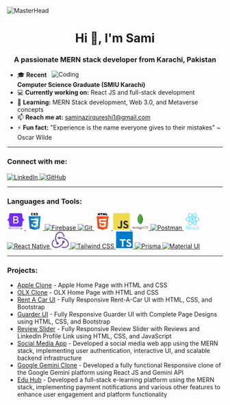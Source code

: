 ![MasterHead](https://www.dresma.ai/wp-content/uploads/2022/01/React-Native-Developer-1.gif)

<h1 align="center">Hi 👋, I'm Sami</h1>
<h3 align="center">A passionate MERN stack developer from Karachi, Pakistan</h3>

<img align="right" alt="Coding" width="400" src="https://user-images.githubusercontent.com/69011963/137184767-79a13ec7-1bb3-4341-a6da-3a149c9c159a.gif">

- 🎓 **Recent Computer Science Graduate (SMIU Karachi)**
- 💻 **Currently working on:** React JS and full-stack development
- 🌱 **Learning:** MERN Stack development, Web 3.0, and Metaverse concepts
- 📫 **Reach me at:** [saminazirqureshi1@gmail.com](mailto:saminazirqureshi1@gmail.com)
- ⚡ **Fun fact:** "Experience is the name everyone gives to their mistakes" ~ Oscar Wilde

---

<h3 align="left">Connect with me:</h3>
<p align="left">
  <a href="https://www.linkedin.com/in/sami-ahmed-420931215/" target="blank">
    <img align="center" src="https://raw.githubusercontent.com/rahuldkjain/github-profile-readme-generator/master/src/images/icons/Social/linked-in-alt.svg" alt="LinkedIn" height="30" width="40" />
  </a>
 <a href="https://github.com/Sami123d" target="blank">
  <img align="center" src="https://raw.githubusercontent.com/rahuldkjain/github-profile-readme-generator/master/src/images/icons/Social/github-alt.svg" alt="GitHub" height="30" width="40" />
</a>

</p>

---

<h3 align="left">Languages and Tools:</h3>
<p align="left">
  <a href="https://getbootstrap.com" target="_blank" rel="noreferrer">
    <img src="https://raw.githubusercontent.com/devicons/devicon/master/icons/bootstrap/bootstrap-plain-wordmark.svg" alt="Bootstrap" width="40" height="40"/> 
  </a> 
  <a href="https://www.w3schools.com/css/" target="_blank" rel="noreferrer">
    <img src="https://raw.githubusercontent.com/devicons/devicon/master/icons/css3/css3-original-wordmark.svg" alt="CSS3" width="40" height="40"/> 
  </a> 
  <a href="https://firebase.google.com/" target="_blank" rel="noreferrer">
    <img src="https://www.vectorlogo.zone/logos/firebase/firebase-icon.svg" alt="Firebase" width="40" height="40"/> 
  </a> 
  <a href="https://git-scm.com/" target="_blank" rel="noreferrer">
    <img src="https://www.vectorlogo.zone/logos/git-scm/git-scm-icon.svg" alt="Git" width="40" height="40"/> 
  </a> 
  <a href="https://www.w3.org/html/" target="_blank" rel="noreferrer">
    <img src="https://raw.githubusercontent.com/devicons/devicon/master/icons/html5/html5-original-wordmark.svg" alt="HTML5" width="40" height="40"/> 
  </a> 
  <a href="https://developer.mozilla.org/en-US/docs/Web/JavaScript" target="_blank" rel="noreferrer">
    <img src="https://raw.githubusercontent.com/devicons/devicon/master/icons/javascript/javascript-original.svg" alt="JavaScript" width="40" height="40"/> 
  </a> 
  <a href="https://www.mongodb.com/" target="_blank" rel="noreferrer">
    <img src="https://raw.githubusercontent.com/devicons/devicon/master/icons/mongodb/mongodb-original-wordmark.svg" alt="MongoDB" width="40" height="40"/> 
  </a> 
  <a href="https://postman.com" target="_blank" rel="noreferrer">
    <img src="https://www.vectorlogo.zone/logos/getpostman/getpostman-icon.svg" alt="Postman" width="40" height="40"/> 
  </a> 
  <a href="https://reactjs.org/" target="_blank" rel="noreferrer">
    <img src="https://raw.githubusercontent.com/devicons/devicon/master/icons/react/react-original-wordmark.svg" alt="React" width="40" height="40"/> 
  </a> 
  <a href="https://reactnative.dev/" target="_blank" rel="noreferrer">
    <img src="https://reactnative.dev/img/header_logo.svg" alt="React Native" width="40" height="40"/> 
  </a> 
  <a href="https://redux.js.org" target="_blank" rel="noreferrer">
    <img src="https://raw.githubusercontent.com/devicons/devicon/master/icons/redux/redux-original.svg" alt="Redux" width="40" height="40"/> 
  </a> 
  <a href="https://tailwindcss.com/" target="_blank" rel="noreferrer">
    <img src="https://www.vectorlogo.zone/logos/tailwindcss/tailwindcss-icon.svg" alt="Tailwind CSS" width="40" height="40"/> 
  </a>
  <a href="https://www.typescriptlang.org/" target="_blank" rel="noreferrer">
    <img src="https://raw.githubusercontent.com/devicons/devicon/master/icons/typescript/typescript-original.svg" alt="TypeScript" width="40" height="40"/> 
  </a>
  <a href="https://prisma.io" target="_blank" rel="noreferrer">
  <img src="https://w7.pngwing.com/pngs/929/464/png-transparent-prisma-hd-logo.png" alt="Prisma" width="40" height="40"/> 
</a>

  <a href="https://mui.com" target="_blank" rel="noreferrer">
    <img src="https://img.icons8.com/color/452/material-ui.png" alt="Material UI" width="40" height="40"/> 
  </a>
</p>

---

<h3 align="left">Projects:</h3>
<ul>
  <li><a href="https://sami123d.github.io/apple-site/" target="_blank">Apple Clone</a> - Apple Home Page with HTML and CSS</li>
  <li><a href="https://sami123d.github.io/olx-clone/" target="_blank">OLX Clone</a> - OLX Home Page with HTML and CSS</li>
  <li><a href="https://rentacarui.netlify.app/" target="_blank">Rent A Car UI</a> - Fully Responsive Rent-A-Car UI with HTML, CSS, and Bootstrap</li>
  <li><a href="https://guarderwebtask.netlify.app/" target="_blank">Guarder UI</a> - Fully Responsive Guarder UI with Complete Page Designs using HTML, CSS, and Bootstrap</li>
  <li><a href="https://sami123d.github.io/Review-Slider/" target="_blank">Review Slider</a> - Fully Responsive Review Slider with Reviews and LinkedIn Profile Link using HTML, CSS, and JavaScript</li>
  <li><a href="https://social-frontend-vercel.vercel.app/" target="_blank">Social Media App</a> - Developed a social media web app using the MERN stack, implementing user authentication, interactive UI, and scalable backend infrastructure</li>
  <li><a href="https://gemini-rho-gray.vercel.app/" target="_blank">Google Gemini Clone</a> - Developed a fully functional Responsive clone of the Google Gemini platform using React JS and Gemini API</li>
  <li><a href="https://e-learning-platform-green.vercel.app/" target="_blank">Edu Hub</a> - Developed a full-stack e-learning platform using the MERN stack, implementing payment notifications and various other features to enhance user engagement and platform functionality</li>
</ul>
